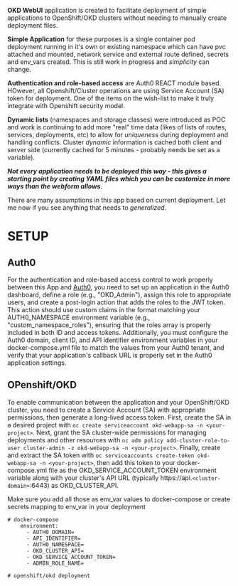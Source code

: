 **OKD WebUI** application is created to facilitate deployment of simple applications to OpenShift/OKD clusters without needing to manually create deployment files.

**Simple Application** for these purposes is a single container pod deployment running in it's own or existing namespace which can have pvc attached and mounted, network service and external route defined, secrets and env_vars created. This is still work in progress and *simplicity* can change.

**Authentication and role-based access** are Auth0 REACT module based. HOwever, all Openshift/Cluster operations are using Service Account (SA) token for deployment. One of the items on the wish-list to make it truly integrate with Openshift security model.

**Dynamic lists** (namespaces and storage classes) were introduced as POC and work is continuing to add more "real" time data (likes of lists of routes, services, deployments, etc) to allow for *uniqueness* during deployment and handling conflicts. Cluster *dynamic* information is cached both client and server side (currently cached for 5 minutes - probably needs be set as a variable).

***Not every application needs to be deployed this way - this gives a starting point by creating YAML files which you can be customize in more ways than the webform allows.***

There are many assumptions in this app based on current deployment. Let me now if you see anything that needs to *generalized*.

# SETUP

## Auth0
For the authentication and role-based access control to work properly between this App and <a href="https://auth0.com/api/auth/login?redirectTo=dashboard" target=_new>Auth0</a>, you need to set up an application in the Auth0 dashboard, define a role (e.g., "OKD_Admin"), assign this role to appropriate users, and create a post-login action that adds the roles to the JWT token. This action should use custom claims in the format matching your AUTH0_NAMESPACE environment variable (e.g., "custom_namespace_roles"), ensuring that the roles array is properly included in both ID and access tokens. Additionally, you must configure the Auth0 domain, client ID, and API identifier environment variables in your docker-compose.yml file to match the values from your Auth0 tenant, and verify that your application's callback URL is properly set in the Auth0 application settings.

## OPenshift/OKD

To enable communication between the application and your OpenShift/OKD cluster, you need to create a Service Account (SA) with appropriate permissions, then generate a long-lived access token. First, create the SA in a desired project with `oc create serviceaccount okd-webapp-sa -n <your-project>`. Next, grant the SA cluster-wide permissions for managing deployments and other resources with `oc adm policy add-cluster-role-to-user cluster-admin -z okd-webapp-sa -n <your-project>`. Finally, create and extract the SA token with `oc serviceaccounts create-token okd-webapp-sa -n <your-project>`, then add this token to your docker-compose.yml file as the OKD_SERVICE_ACCOUNT_TOKEN environment variable along with your cluster's API URL (typically https://api.`<cluster-domain>`:6443) as OKD_CLUSTER_API.

Make sure you add all those as env_var values to docker-compose or create secrets mapping to env_var in your deployment
```
# docker-compose
    environment:
      - AUTH0_DOMAIN=
      - API_IDENTIFIER=
      - AUTH0_NAMESPACE=
      - OKD_CLUSTER_API=
      - OKD_SERVICE_ACCOUNT_TOKEN=
      - ADMIN_ROLE_NAME=
```
```
# openshift/okd deployment

```

